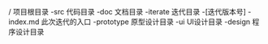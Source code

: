 / 项目根目录
  -src 代码目录
  -doc 文档目录
    -iterate 迭代目录
      -[迭代版本号] 
        -index.md 此次迭代的入口
        -prototype 原型设计目录
        -ui UI设计目录
        -design 程序设计目录